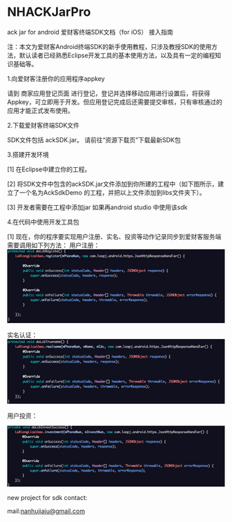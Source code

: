 # NHACKJarPro
ack jar for android
爱财客终端SDK文档（for iOS）
接入指南

注：本文为爱财客Android终端SDK的新手使用教程，只涉及教授SDK的使用方法，默认读者已经熟悉Eclipse开发工具的基本使用方法，以及具有一定的编程知识基础等。

1.向爱财客注册你的应用程序appkey

请到 商家应用登记页面 进行登记，登记并选择移动应用进行设置后，将获得Appkey，可立即用于开发。但应用登记完成后还需要提交审核，只有审核通过的应用才能正式发布使用。

2.下载爱财客终端SDK文件

SDK文件包括 ackSDK.jar。 请前往“资源下载页”下载最新SDK包

3.搭建开发环境

[1] 在Eclipse中建立你的工程。

[2] 将SDK文件中包含的ackSDK.jar文件添加到你所建的工程中（如下图所示，建立了一个名为AckSdkDemo 的工程，并把以上文件添加到libs文件夹下）。

[3] 开发者需要在工程中添加jar
如果再android studio 中使用该sdk

4.在代码中使用开发工具包

[1] 现在，你的程序要实现用户注册、实名、投资等动作记录同步到爱财客服务端需要调用如下列方法： 用户注册： 
![image](https://raw.githubusercontent.com/iFindTA/screenshots/master/ack_android_0.jpg)

实名认证： 
![image](https://raw.githubusercontent.com/iFindTA/screenshots/master/ack_android_1.jpg)

用户投资：

![image](https://raw.githubusercontent.com/iFindTA/screenshots/master/ack_android_2.jpg)



new project for sdk
contact:

mail:nanhujiaju@gmail.com